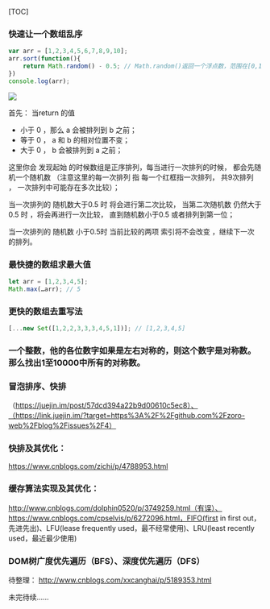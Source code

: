 [TOC]

### 快速让一个数组乱序

```javascript
var arr = [1,2,3,4,5,6,7,8,9,10];
arr.sort(function(){
    return Math.random() - 0.5; // Math.random()返回一个浮点数，范围在[0,1)
})
console.log(arr);
```
![](https://haitao.nos.netease.com/0c30ab9b-e312-4389-8ac2-cf934672552f.png)

首先： 当return 的值
- 小于 0 ，那么 a 会被排列到 b 之前；
- 等于 0 ， a 和 b 的相对位置不变；
- 大于 0 ， b 会被排列到 a 之前；

这里你会 发现起始 的时候数组是正序排列，每当进行一次排列的时候， 都会先随机一个随机数 
（注意这里的每一次排列 指 每一个红框指一次排列， 共9次排列 ， 一次排列中可能存在多次比较）；

当一次排列的 随机数大于0.5 时 将会进行第二次比较， 当第二次随机数 仍然大于0.5 时 ，将会再进行一次比较， 直到随机数小于0.5 或者排列到第一位；

当一次排列的 随机数 小于0.5时 当前比较的两项 索引将不会改变 ，继续下一次 的排列。

### 最快捷的数组求最大值
```javascript
let arr = [1,2,3,4,5];
Math.max(…arr); // 5
```

### 更快的数组去重写法
```javascript
[...new Set([1,2,2,3,3,3,4,5,1])]; // [1,2,3,4,5]
```

### 一个整数，他的各位数字如果是左右对称的，则这个数字是对称数。那么找出1至10000中所有的对称数。

### 冒泡排序、快排
（https://juejin.im/post/57dcd394a22b9d00610c5ec8）、（https://link.juejin.im/?target=https%3A%2F%2Fgithub.com%2Fzoro-web%2Fblog%2Fissues%2F4）

### 快排及其优化：
https://www.cnblogs.com/zichi/p/4788953.html

### 缓存算法实现及其优化：
http://www.cnblogs.com/dolphin0520/p/3749259.html（有误）、https://www.cnblogs.com/cpselvis/p/6272096.html，FIFO(first in first out，先进先出)、LFU(lease frequently used，最不经常使用)、LRU(least recently used，最近最少使用)

### DOM树广度优先遍历（BFS）、深度优先遍历（DFS）


待整理：
http://www.cnblogs.com/xxcanghai/p/5189353.html


未完待续……